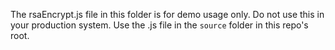 The rsaEncrypt.js file in this folder is for demo usage only.  Do not use this in your production system.  Use the .js file in the `source` folder in this repo's root.
